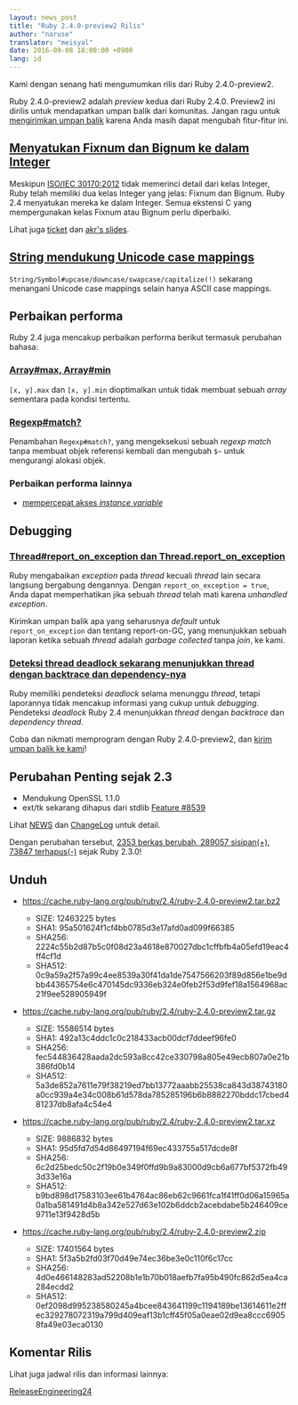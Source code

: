 ```yaml
---
layout: news_post
title: "Ruby 2.4.0-preview2 Rilis"
author: "naruse"
translator: "meisyal"
date: 2016-09-08 18:00:00 +0900
lang: id
---
```


Kami dengan senang hati mengumumkan rilis dari Ruby 2.4.0-preview2.

Ruby 2.4.0-preview2 adalah *preview* kedua dari Ruby 2.4.0.
Preview2 ini dirilis untuk mendapatkan umpan balik dari komunitas.
Jangan ragu untuk
[mengirimkan umpan balik](https://bugs.ruby-lang.org/projects/ruby/wiki/HowToReport)
karena Anda masih dapat mengubah fitur-fitur ini.

## [Menyatukan Fixnum dan Bignum ke dalam Integer](https://bugs.ruby-lang.org/issues/1200)

Meskipun [ISO/IEC 30170:2012](http://www.iso.org/iso/iso_catalogue/catalogue_tc/catalogue_detail.htm?csnumber=59579)
tidak memerinci detail dari kelas Integer,
Ruby telah memiliki dua kelas Integer yang jelas: Fixnum dan Bignum.
Ruby 2.4 menyatukan mereka ke dalam Integer.
Semua ekstensi C yang mempergunakan kelas Fixnum atau Bignum perlu diperbaiki.

Lihat juga [ticket](https://bugs.ruby-lang.org/issues/12005) dan [akr's slides](http://www.a-k-r.org/pub/2016-09-08-rubykaigi-unified-integer.pdf).

## [String mendukung Unicode case mappings](https://bugs.ruby-lang.org/issues/10085)

`String/Symbol#upcase/downcase/swapcase/capitalize(!)` sekarang menangani
Unicode case mappings selain hanya ASCII case mappings.

## Perbaikan performa

Ruby 2.4 juga mencakup perbaikan performa berikut termasuk
perubahan bahasa:

### [Array#max, Array#min](https://bugs.ruby-lang.org/issues/12172)

`[x, y].max` dan `[x, y].min` dioptimalkan untuk tidak membuat sebuah *array* sementara
pada kondisi tertentu.

### [Regexp#match?](https://bugs.ruby-lang.org/issues/8110)

Penambahan `Regexp#match?`, yang mengeksekusi sebuah *regexp match* tanpa membuat
objek referensi kembali dan mengubah `$~` untuk mengurangi alokasi objek.

### Perbaikan performa lainnya

* [mempercepat akses *instance variable*](https://bugs.ruby-lang.org/issues/12274)

## Debugging

### [Thread#report_on_exception dan Thread.report_on_exception](https://bugs.ruby-lang.org/issues/6647)

Ruby mengabaikan *exception* pada *thread* kecuali *thread* lain secara langsung bergabung dengannya.
Dengan `report_on_exception = true`,
Anda dapat memperhatikan jika sebuah *thread* telah mati karena *unhandled exception*.

Kirimkan umpan balik apa yang seharusnya *default* untuk `report_on_exception`
dan tentang report-on-GC, yang menunjukkan sebuah laporan ketika sebuah *thread* adalah
*garbage collected* tanpa *join*, ke kami.

### [Deteksi thread deadlock sekarang menunjukkan thread dengan backtrace dan dependency-nya](https://bugs.ruby-lang.org/issues/8214)

Ruby memiliki pendeteksi *deadlock* selama menunggu *thread*, tetapi laporannya tidak
mencakup informasi yang cukup  untuk *debugging*.
Pendeteksi *deadlock* Ruby 2.4 menunjukkan *thread* dengan *backtrace* dan
*dependency thread*.

Coba dan nikmati memprogram dengan Ruby 2.4.0-preview2, dan
[kirim umpan balik ke kami](https://bugs.ruby-lang.org/projects/ruby/wiki/HowToReport)!

## Perubahan Penting sejak 2.3

* Mendukung OpenSSL 1.1.0
* ext/tk sekarang dihapus dari stdlib [Feature
  #8539](https://bugs.ruby-lang.org/issues/8539)

Lihat [NEWS](https://github.com/ruby/ruby/blob/v2_4_0_preview2/NEWS)
dan [ChangeLog](https://github.com/ruby/ruby/blob/v2_4_0_preview2/ChangeLog)
untuk detail.

Dengan perubahan tersebut,
[2353 berkas berubah, 289057 sisipan(+), 73847 terhapus(-)](https://github.com/ruby/ruby/compare/v2_3_0...v2_4_0_preview2)
sejak Ruby 2.3.0!

## Unduh

* <https://cache.ruby-lang.org/pub/ruby/2.4/ruby-2.4.0-preview2.tar.bz2>

  * SIZE:   12463225 bytes
  * SHA1:   95a501624f1cf4bb0785d3e17afd0ad099f66385
  * SHA256: 2224c55b2d87b5c0f08d23a4618e870027dbc1cffbfb4a05efd19eac4ff4cf1d
  * SHA512: 0c9a59a2f57a99c4ee8539a30f41da1de7547566203f89d856e1be9dbb44365754e6c470145dc9336eb324e0feb2f53d9fef18a1564968ac21f9ee528905949f

* <https://cache.ruby-lang.org/pub/ruby/2.4/ruby-2.4.0-preview2.tar.gz>

  * SIZE:   15586514 bytes
  * SHA1:   492a13c4ddc1c0c218433acb00dcf7ddeef96fe0
  * SHA256: fec544836428aada2dc593a8cc42ce330798a805e49ecb807a0e21b386fd0b14
  * SHA512: 5a3de852a7611e79f38219ed7bb13772aaabb25538ca843d38743180a0cc939a4e34c008b61d578da785285196b6b8882270bddc17cbed481237db8afa4c54e4

* <https://cache.ruby-lang.org/pub/ruby/2.4/ruby-2.4.0-preview2.tar.xz>

  * SIZE:   9886832 bytes
  * SHA1:   95d5fd7d54d86497194f69ec433755a517dcde8f
  * SHA256: 6c2d25bedc50c2f19b0e349f0ffd9b9a83000d9cb6a677bf5372fb493d33e16a
  * SHA512: b9bd898d17583103ee61b4764ac86eb62c9661fca1f41ff0d06a15965a0a1ba581491d4b8a342e527d63e102b6ddcb2acebdabe5b246409ce9711e13f9428d5b

* <https://cache.ruby-lang.org/pub/ruby/2.4/ruby-2.4.0-preview2.zip>

  * SIZE:   17401564 bytes
  * SHA1:   5f3a5b2fd03f70d49e74ec36be3e0c110f6c17cc
  * SHA256: 4d0e466148283ad52208b1e1b70b018aefb7fa95b490fc862d5ea4ca284ecdd2
  * SHA512: 0ef2098d995238580245a4bcee843641199c1194189be13614611e2ffec329278072319a799d409eaf13b1cff45f05a0eae02d9ea8ccc69058fa49e03eca0130

## Komentar Rilis

Lihat juga jadwal rilis dan informasi lainnya:

[ReleaseEngineering24](https://bugs.ruby-lang.org/projects/ruby-trunk/wiki/ReleaseEngineering24)
